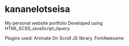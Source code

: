 # kananelotseisa
My personal website portfolio
Developed using HTML,SCSS,JavaScript,Jquery

Plugins used:
Animate On Scroll JS library.
FontAwesome

